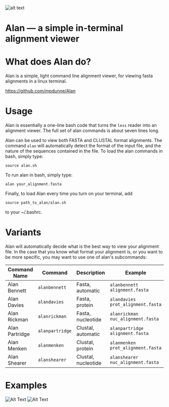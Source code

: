 ![alt text](http://empede.co.uk/imgrepos/Alan_head.png? "Alan header")


# Alan — a simple in-terminal alignment viewer

What does Alan do?
==========
Alan is a simple, light command line alignment viewer, for viewing fasta alignments in a linux terminal.

https://github.com/mpdunne/Alan

Usage
=====

Alan is essentially a one-line bash code that turns the ```less``` reader into an alignment viewer. The full set of alan commands is about seven lines long.

Alan can be used to view both FASTA and CLUSTAL format alignments. The command ```alan``` will automatically detect the format of the input file, and the nature of the sequences contained in the file. To load the alan commands in bash, simply type:

```
source alan.sh
```

To run alan in bash, simply type:

```
alan your_alignment.fasta
```

Finally, to load Alan every time you turn on your terminal, add

```
source path_to_alan/alan.sh
```

to your ~/.bashrc.


Variants
========

Alan will automatically decide what is the best way to view your alignment file. In the case that you know what format your alignment is, or you want to be more specific, you may want to use one of alan's subcommands:

| Command Name   | Command         | Description           | Example                               |
|----------------|-----------------|-----------------------| --------------------------------------|
| Alan Bennett   | `alanbennett`   | Fasta, automatic      | ```alanbennett alignment.fasta```     |
| Alan Davies    | `alandavies`    | Fasta, protein        | ```alandavies prot_alignment.fasta``` |
| Alan Rickman   | `alanrickman`   | Fasta, nucleotide     | ```alanrickman nuc_alignment.fasta``` |
| Alan Partridge | `alanpartridge` | Clustal, automatic    | ```alanpartridge alignment.fasta```   |
| Alan Menken    | `alanmenken`    | Clustal, protein      | ```alanmenken prot_alignment.fasta``` |
| Alan Shearer   | `alanshearer`   | Clustal, nucleotide   | ```alanshearer nuc_alignment.fasta``` |


Examples
=====

![Alt Text](http://empede.co.uk/imgrepos/aa.png "Alan Davies")
![Alt Text](http://empede.co.uk/imgrepos/cds.png "Alan Rickman")







